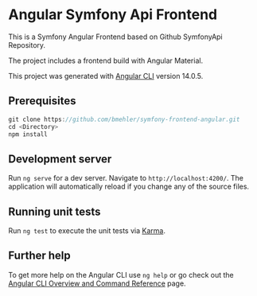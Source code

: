 # Angular Symfony Api Frontend

This is a Symfony Angular Frontend based on Github SymfonyApi Repository.

The project includes a frontend build with Angular Material.

This project was generated with [Angular CLI](https://github.com/angular/angular-cli) version 14.0.5.

## Prerequisites

```js
git clone https://github.com/bmehler/symfony-frontend-angular.git
cd <Directory>
npm install
```

## Development server

Run `ng serve` for a dev server. Navigate to `http://localhost:4200/`. The application will automatically reload if you change any of the source files.

## Running unit tests

Run `ng test` to execute the unit tests via [Karma](https://karma-runner.github.io).

## Further help

To get more help on the Angular CLI use `ng help` or go check out the [Angular CLI Overview and Command Reference](https://angular.io/cli) page.
